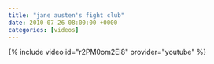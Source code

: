 ```yaml
---
title: "jane austen's fight club"
date: 2010-07-26 08:00:00 +0000
categories: [videos]
---
```

{% include video id="r2PM0om2El8" provider="youtube" %}